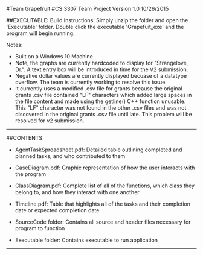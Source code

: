 #Team Grapefruit
#CS 3307 Team Project Version 1.0 10/26/2015

##EXECUTABLE:
Build Instructions:
  Simply unzip the folder and open the 'Executable' folder. Double click the executable 'Grapefuit_exe' and the program will begin running. 
  
Notes:
 - Built on a Windows 10 Machine
 - Note, the graphs are currently hardcoded to display for "Strangelove, Dr.". A text entry box will be introduced in time for the V2 submission.
 - Negative dollar values are currently displayed becuase of a datatype overflow. The team is currently working to resolve this issue.
 - It currently uses a modified .csv file for grants because the original grants .csv file contained "LF" characters which added large spaces in the file content and made using the getline() C++ function unusable. This "LF" character was not found in the other .csv files and was not discovered in the original grants .csv file until late. This problem will be resolved for v2 submission.
 
-------------------------------------------

##CONTENTS:

 - AgentTaskSpreadsheet.pdf: Detailed table outlining completed and planned tasks, and who contributed to them

 - CaseDiagram.pdf: Graphic representation of how the user interacts with the program

 - ClassDiagram.pdf: Complete list of all of the functions, which class they belong to, and how they interact with one another

 - Timeline.pdf: Table that highlights all of the tasks and their completion date or expected completion date

 - SourceCode folder: Contains all source and header files necessary for program to function

 - Executable folder: Contains executable to run application

-------------------------------------------
